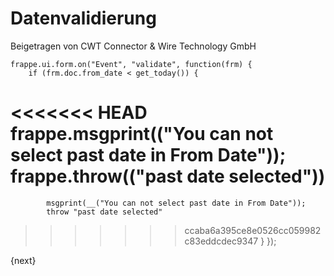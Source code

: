 # Datenvalidierung
<span class="text-muted contributed-by">Beigetragen von CWT Connector & Wire Technology GmbH</span>

	frappe.ui.form.on("Event", "validate", function(frm) {
        if (frm.doc.from_date < get_today()) {
<<<<<<< HEAD
            frappe.msgprint(__("You can not select past date in From Date"));
            frappe.throw(__("past date selected"))
=======
            msgprint(__("You can not select past date in From Date"));
            throw "past date selected"
>>>>>>> ccaba6a395ce8e0526cc059982c83eddcdec9347
        }
	});

{next}
